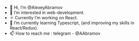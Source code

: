 - 👋 Hi, I’m @AlexeyAbramov
- 👀 I’m interested in web-development.
- ⚛️ Currently I’m working on React.
- 🌱 I’m currently learning Typescript, (and improving my skills in React/Redux).
- 📫 How to reach me : telegram - @AAbramov

<!---
AlexeyAbramov/AlexeyAbramov is a ✨ special ✨ repository because its `README.md` (this file) appears on your GitHub profile.
You can click the Preview link to take a look at your changes.
--->
